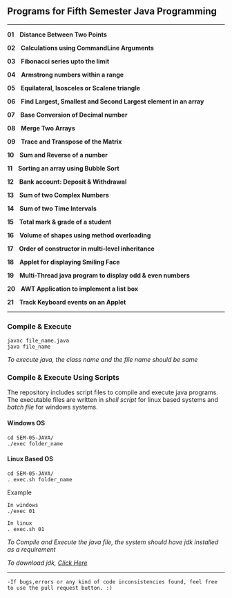 ## Programs for Fifth Semester Java Programming

---

**01 &nbsp;&nbsp;			Distance Between Two Points**

**02 &nbsp;&nbsp;			Calculations using CommandLine Arguments**

**03 &nbsp;&nbsp;			Fibonacci series upto the limit**

**04 &nbsp;&nbsp;			Armstrong numbers within a range**

**05 &nbsp;&nbsp;			Equilateral, Isosceles or Scalene triangle**

**06 &nbsp;&nbsp;			Find Largest, Smallest and Second Largest element in an array**

**07 &nbsp;&nbsp;			Base Conversion of Decimal number**

**08 &nbsp;&nbsp;			Merge Two Arrays**

**09 &nbsp;&nbsp;			Trace and Transpose of the Matrix**

**10 &nbsp;&nbsp;			Sum and Reverse of a number**

**11 &nbsp;&nbsp;			Sorting an array using Bubble Sort**

**12 &nbsp;&nbsp;			Bank account: Deposit & Withdrawal**

**13 &nbsp;&nbsp;			Sum of two Complex Numbers**

**14 &nbsp;&nbsp;			Sum of two Time Intervals**

**15 &nbsp;&nbsp;			Total mark & grade of a student**

**16 &nbsp;&nbsp;			Volume of shapes using method overloading**

**17 &nbsp;&nbsp;			Order of constructor in multi-level inheritance**

**18 &nbsp;&nbsp;			Applet for displaying Smiling Face**

**19 &nbsp;&nbsp;			Multi-Thread java program to display odd & even numbers**

**20 &nbsp;&nbsp;			AWT Application to implement a list box**

**21 &nbsp;&nbsp;			Track Keyboard events on an Applet**

---

### Compile & Execute
```shell
javac file_name.java
java file_name
```
*To execute java, the class name and the file name should be same*


### Compile & Execute Using Scripts
The repository includes script files to compile and execute java programs. The executable files are written in *shell script* for linux based systems and *batch file* for windows systems.
#### Windows OS
```
cd SEM-05-JAVA/
./exec folder_name
```
#### Linux Based OS
```
cd SEM-05-JAVA/
. exec.sh folder_name
```

Example
```
In windows
./exec 01

In linux
. exec.sh 01
```


*To Compile and Execute the java file, the system should have jdk installed as a requirement*

*To download jdk, [Click Here](https://www.oracle.com/java/technologies/downloads/)*

---

	-If bugs,errors or any kind of code inconsistencies found, feel free to use the pull request button. :)
